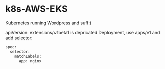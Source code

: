 # k8s-AWS-EKS
Kubernetes running Wordpress and suff:)


apiVersion: extensions/v1beta1 is depricated Deployment, use apps/v1 and add selector:
```bash
spec:
  selector:
    matchLabels:
      app: nginx  
```      